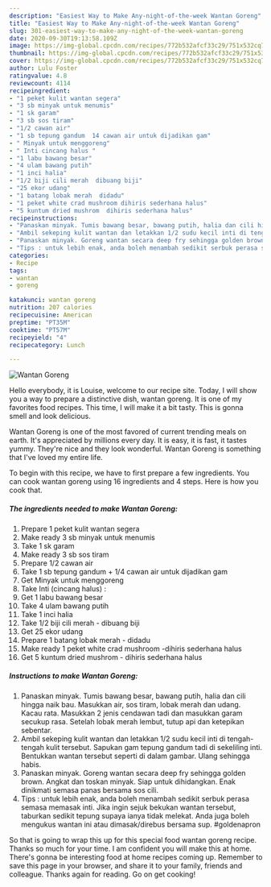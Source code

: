 ```yaml
---
description: "Easiest Way to Make Any-night-of-the-week Wantan Goreng"
title: "Easiest Way to Make Any-night-of-the-week Wantan Goreng"
slug: 301-easiest-way-to-make-any-night-of-the-week-wantan-goreng
date: 2020-09-30T19:13:58.109Z
image: https://img-global.cpcdn.com/recipes/772b532afcf33c29/751x532cq70/wantan-goreng-resipi-foto-utama.jpg
thumbnail: https://img-global.cpcdn.com/recipes/772b532afcf33c29/751x532cq70/wantan-goreng-resipi-foto-utama.jpg
cover: https://img-global.cpcdn.com/recipes/772b532afcf33c29/751x532cq70/wantan-goreng-resipi-foto-utama.jpg
author: Lulu Foster
ratingvalue: 4.8
reviewcount: 4114
recipeingredient:
- "1 peket kulit wantan segera"
- "3 sb minyak untuk menumis"
- "1 sk garam"
- "3 sb sos tiram"
- "1/2 cawan air"
- "1 sb tepung gandum  14 cawan air untuk dijadikan gam"
- " Minyak untuk menggoreng"
- " Inti cincang halus "
- "1 labu bawang besar"
- "4 ulam bawang putih"
- "1 inci halia"
- "1/2 biji cili merah  dibuang biji"
- "25 ekor udang"
- "1 batang lobak merah  didadu"
- "1 peket white crad mushroom dihiris sederhana halus"
- "5 kuntum dried mushrom  dihiris sederhana halus"
recipeinstructions:
- "Panaskan minyak. Tumis bawang besar, bawang putih, halia dan cili hingga naik bau. Masukkan air, sos tiram, lobak merah dan udang. Kacau rata. Masukkan 2 jenis cendawan tadi dan masukkan garam secukup rasa. Setelah lobak merah lembut, tutup api dan ketepikan sebentar."
- "Ambil sekeping kulit wantan dan letakkan 1/2 sudu kecil inti di tengah-tengah kulit tersebut. Sapukan gam tepung gandum tadi di sekeliling inti. Bentukkan wantan tersebut seperti di dalam gambar. Ulang sehingga habis."
- "Panaskan minyak. Goreng wantan secara deep fry sehingga golden brown. Angkat dan toskan minyak. Siap untuk dihidangkan. Enak dinikmati semasa panas bersama sos cili."
- "Tips : untuk lebih enak, anda boleh menambah sedikit serbuk perasa semasa memasak inti. Jika ingin sejuk bekukan wantan tersebut, taburkan sedikit tepung supaya ianya tidak melekat. Anda juga boleh mengukus wantan ini atau dimasak/direbus bersama sup. #goldenapron"
categories:
- Recipe
tags:
- wantan
- goreng

katakunci: wantan goreng 
nutrition: 207 calories
recipecuisine: American
preptime: "PT35M"
cooktime: "PT57M"
recipeyield: "4"
recipecategory: Lunch

---
```



![Wantan Goreng](https://img-global.cpcdn.com/recipes/772b532afcf33c29/751x532cq70/wantan-goreng-resipi-foto-utama.jpg)

Hello everybody, it is Louise, welcome to our recipe site. Today, I will show you a way to prepare a distinctive dish, wantan goreng. It is one of my favorites food recipes. This time, I will make it a bit tasty. This is gonna smell and look delicious.



Wantan Goreng is one of the most favored of current trending meals on earth. It's appreciated by millions every day. It is easy, it is fast, it tastes yummy. They're nice and they look wonderful. Wantan Goreng is something that I've loved my entire life.


To begin with this recipe, we have to first prepare a few ingredients. You can cook wantan goreng using 16 ingredients and 4 steps. Here is how you cook that.

<!--inarticleads1-->

##### The ingredients needed to make Wantan Goreng:

1. Prepare 1 peket kulit wantan segera
1. Make ready 3 sb minyak untuk menumis
1. Take 1 sk garam
1. Make ready 3 sb sos tiram
1. Prepare 1/2 cawan air
1. Take 1 sb tepung gandum + 1/4 cawan air untuk dijadikan gam
1. Get  Minyak untuk menggoreng
1. Take  Inti (cincang halus) :
1. Get 1 labu bawang besar
1. Take 4 ulam bawang putih
1. Take 1 inci halia
1. Take 1/2 biji cili merah - dibuang biji
1. Get 25 ekor udang
1. Prepare 1 batang lobak merah - didadu
1. Make ready 1 peket white crad mushroom -dihiris sederhana halus
1. Get 5 kuntum dried mushrom - dihiris sederhana halus




<!--inarticleads2-->

##### Instructions to make Wantan Goreng:

1. Panaskan minyak. Tumis bawang besar, bawang putih, halia dan cili hingga naik bau. Masukkan air, sos tiram, lobak merah dan udang. Kacau rata. Masukkan 2 jenis cendawan tadi dan masukkan garam secukup rasa. Setelah lobak merah lembut, tutup api dan ketepikan sebentar.
1. Ambil sekeping kulit wantan dan letakkan 1/2 sudu kecil inti di tengah-tengah kulit tersebut. Sapukan gam tepung gandum tadi di sekeliling inti. Bentukkan wantan tersebut seperti di dalam gambar. Ulang sehingga habis.
1. Panaskan minyak. Goreng wantan secara deep fry sehingga golden brown. Angkat dan toskan minyak. Siap untuk dihidangkan. Enak dinikmati semasa panas bersama sos cili.
1. Tips : untuk lebih enak, anda boleh menambah sedikit serbuk perasa semasa memasak inti. Jika ingin sejuk bekukan wantan tersebut, taburkan sedikit tepung supaya ianya tidak melekat. Anda juga boleh mengukus wantan ini atau dimasak/direbus bersama sup. #goldenapron




So that is going to wrap this up for this special food wantan goreng recipe. Thanks so much for your time. I am confident you will make this at home. There's gonna be interesting food at home recipes coming up. Remember to save this page in your browser, and share it to your family, friends and colleague. Thanks again for reading. Go on get cooking!
